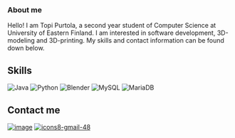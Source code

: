 ### About me
Hello! I am Topi Purtola, a second year student of Computer Science at University of Eastern Finland. I am interested in software development, 3D-modeling and 3D-printing. My skills and contact information can be found down below.

## Skills
![Java](https://img.shields.io/badge/java-%23ED8B00.svg?style=for-the-badge&logo=java&logoColor=white)
![Python](https://img.shields.io/badge/python-3670A0?style=for-the-badge&logo=python&logoColor=ffdd54)
![Blender](https://img.shields.io/badge/blender-%23F5792A.svg?style=for-the-badge&logo=blender&logoColor=white)
![MySQL](https://img.shields.io/badge/mysql-%2300f.svg?style=for-the-badge&logo=mysql&logoColor=white)
![MariaDB](https://img.shields.io/badge/MariaDB-003545?style=for-the-badge&logo=mariadb&logoColor=white)

## Contact me
[![image](https://user-images.githubusercontent.com/72581705/144093004-9ed6b658-c668-4673-91ab-37374d838d5d.png)][1] [![icons8-gmail-48](https://user-images.githubusercontent.com/72581705/149047734-f01f9f63-62da-41cf-833e-d18a6ac5a823.png)][2]

[1]:https://www.linkedin.com/in/purtola-topi/
[2]: mailto:topi.purtola@gmail.com

